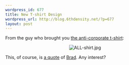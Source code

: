 ```yaml
--- 
wordpress_id: 677
title: New T-shirt Design
wordpress_url: http://blog.6thdensity.net/?p=677
layout: post
---
```

From the guy who brought you <a href="http://www.cafepress.com/jeremy6d.51746159">the anti-corporate t-shirt</a>:
<p align="center"><img id="image676" alt="ALL-shirt.jpg" src="http://blog.6thdensity.net/wp-content/uploads/2007/04/ALL-shirt.jpg" /></p>
This, of course, is <a href="http://www.bradspangler.com/blog/archives/569">a quote</a> of <a href="http://bradspangler.com">Brad</a>.  Any interest?
